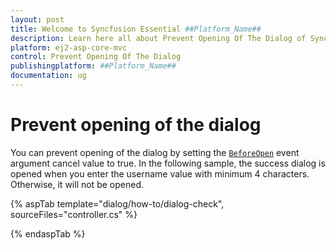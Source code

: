 ```yaml
---
layout: post
title: Welcome to Syncfusion Essential ##Platform_Name##
description: Learn here all about Prevent Opening Of The Dialog of Syncfusion Essential ##Platform_Name## widgets based on HTML5 and jQuery.
platform: ej2-asp-core-mvc
control: Prevent Opening Of The Dialog
publishingplatform: ##Platform_Name##
documentation: ug
---
```



# Prevent opening of the dialog

You can prevent opening of the dialog by setting the [`BeforeOpen`](https://help.syncfusion.com/cr/aspnetcore-js2/Syncfusion.EJ2.Popups.Dialog.html#Syncfusion_EJ2_Popups_Dialog_BeforeOpen) event argument cancel value to true.
In the following sample, the success dialog is opened when you enter the username value with minimum 4 characters. Otherwise, it will not be opened.

{% aspTab template="dialog/how-to/dialog-check", sourceFiles="controller.cs" %}

{% endaspTab %}